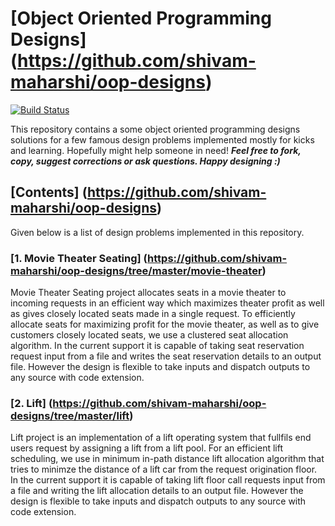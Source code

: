 # [Object Oriented Programming Designs] (https://github.com/shivam-maharshi/oop-designs)
[![Build Status](https://travis-ci.org/shivam-maharshi/algorithms.svg?branch=master)](https://travis-ci.org/shivam-maharshi/algorithms)

This repository contains a some object oriented programming designs solutions for a few famous design problems implemented mostly for kicks and learning. Hopefully might help someone in need! _**Feel free to fork, copy, suggest corrections or ask questions. Happy designing :)**_

## [Contents] (https://github.com/shivam-maharshi/oop-designs)
Given below is a list of design problems implemented in this repository.

### [1. Movie Theater Seating] (https://github.com/shivam-maharshi/oop-designs/tree/master/movie-theater)
Movie Theater Seating project allocates seats in a movie theater to incoming requests in an efficient way which maximizes theater profit as well as gives closely located seats made in a single request. To efficiently allocate seats for maximizing profit for the movie theater, as well as to give customers closely located seats, we use a clustered seat allocation algorithm. In the current support it is capable of taking seat reservation request input from a file and writes the seat reservation details to an output file. However the design is flexible to take inputs and dispatch outputs to any source with code extension.

### [2. Lift] (https://github.com/shivam-maharshi/oop-designs/tree/master/lift)
Lift project is an implementation of a lift operating system that fullfils end users request by assigning a lift from a lift pool. For an efficient lift scheduling, we use in minimum in-path distance lift allocation algorithm that tries to minimze the distance of a lift car from the request origination floor. In the current support it is capable of taking lift floor call requests input from a file and writing the lift allocation details to an output file. However the design is flexible to take inputs and dispatch outputs to any source with code extension.
